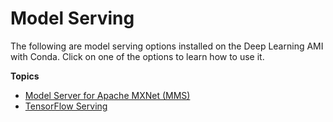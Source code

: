 # Model Serving<a name="model-serving"></a>

The following are model serving options installed on the Deep Learning AMI with Conda\. Click on one of the options to learn how to use it\.

**Topics**
+ [Model Server for Apache MXNet \(MMS\)](tutorial-mms.md)
+ [TensorFlow Serving](tutorial-tfserving.md)